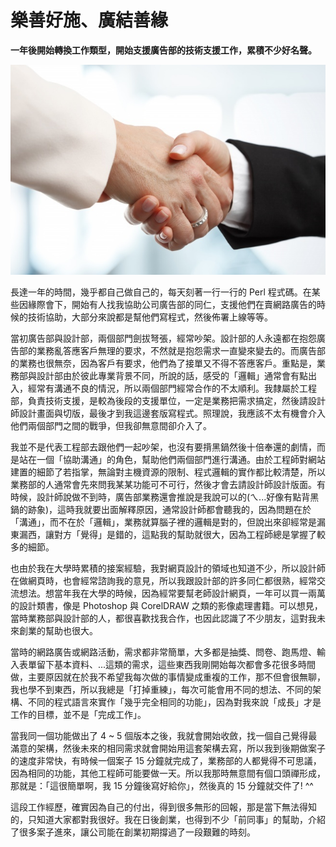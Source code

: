 # 樂善好施、廣結善緣

**一年後開始轉換工作類型，開始支援廣告部的技術支援工作，累積不少好名聲。**

 <p align="center"><img src="images/9E671F33-98F5-E428-2C40-D2A82C15C31F.jpg@700w_0e_1l.jpg" /></p>

長達一年的時間，幾乎都自己做自己的，每天刻著一行一行的 Perl 程式碼。在某些因緣際會下，開始有人找我協助公司廣告部的同仁，支援他們在賣網路廣告的時候的技術協助，大部分來說都是幫他們寫程式，然後佈署上線等等。

 當初廣告部與設計部，兩個部門劍拔弩張，經常吵架。設計部的人永遠都在抱怨廣告部的業務亂答應客戶無理的要求，不然就是抱怨需求一直變來變去的。而廣告部的業務也很無奈，因為客戶有要求，他們為了接單又不得不答應客戶。重點是，業務部與設計部由於彼此專業背景不同，所說的話，感受的「邏輯」通常會有點出入，經常有溝通不良的情況，所以兩個部門經常合作的不太順利。我隸屬於工程部，負責技術支援，是較為後段的支援單位，一定是業務把需求搞定，然後請設計師設計畫面與切版，最後才到我這邊套版寫程式。照理說，我應該不太有機會介入他們兩個部門之間的戰爭，但我卻無意間卻介入了。

 我並不是代表工程部去跟他們一起吵架，也沒有要揹黑鍋然後十倍奉還的劇情，而是站在一個「協助溝通」的角色，幫助他們兩個部門進行溝通。由於工程師對網站建置的細節了若指掌，無論對主機資源的限制、程式邏輯的實作都比較清楚，所以業務部的人通常會先來問我某某功能可不可行，然後才會去請設計師設計版面。有時候，設計師說做不到時，廣告部業務還會推說是我說可以的(ㄟ...好像有點背黑鍋的跡象)，這時我就要出面解釋原因，通常設計師都會聽我的，因為問題在於「溝通」，而不在於「邏輯」，業務就算腦子裡的邏輯是對的，但說出來卻經常是漏東漏西，讓對方「覺得」是錯的，這點我的幫助就很大，因為工程師總是掌握了較多的細節。

 也由於我在大學時累積的接案經驗，我對網頁設計的領域也知道不少，所以設計師在做網頁時，也會經常諮詢我的意見，所以我跟設計部的許多同仁都很熟，經常交流想法。想當年我在大學的時候，因為經常要幫老師設計網頁，一年可以買一兩萬的設計類書，像是 Photoshop 與 CorelDRAW 之類的影像處理書籍。可以想見，當時業務部與設計部的人，都很喜歡找我合作，也因此認識了不少朋友，這對我未來創業的幫助也很大。

 當時的網路廣告或網路活動，需求都非常簡單，大多都是抽獎、問卷、跑馬燈、輸入表單留下基本資料、...這類的需求，這些東西我剛開始每次都會多花很多時間做，主要原因就在於我不希望我每次做的事情變成重複的工作，那不但會很無聊，我也學不到東西，所以我總是「打掉重練」，每次可能會用不同的想法、不同的架構、不同的程式語言來實作「幾乎完全相同的功能」，因為對我來說「成長」才是工作的目標，並不是「完成工作」。

 當我同一個功能做出了 4 ~ 5 個版本之後，我就會開始收斂，找一個自己覺得最滿意的架構，然後未來的相同需求就會開始用這套架構去寫，所以我到後期做案子的速度非常快，有時候一個案子 15 分鐘就完成了，業務部的人都覺得不可思議，因為相同的功能，其他工程師可能要做一天。所以我那時無意間有個口頭禪形成，那就是：「這很簡單啊，我 15 分鐘後寫好給你」，然後真的 15 分鐘就交件了! ^^

 這段工作經歷，確實因為自己的付出，得到很多無形的回報，那是當下無法得知的，只知道大家都對我很好。我在日後創業，也得到不少「前同事」的幫助，介紹了很多案子進來，讓公司能在創業初期撐過了一段艱難的時刻。
